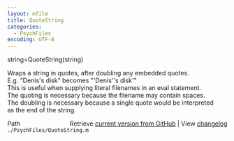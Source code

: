 ```yaml
---
layout: mfile
title: QuoteString
categories:
  - PsychFiles
encoding: UTF-8
---
```


string=QuoteString(string)  

Wraps a string in quotes, after doubling any embedded quotes.  
E.g. "Denis's disk" becomes "'Denis''s disk'"  
This is useful when supplying literal filenames in an eval statement.  
The quoting is necessary because the filename may contain spaces.  
The doubling is necessary because a single quote would be interpreted  
as the end of the string.  


<div class="code_header" style="text-align:right;">
  <span style="float:left;">Path&nbsp;&nbsp;</span> <span class="counter">Retrieve <a href=
  "https://raw.github.com/Psychtoolbox-3/Psychtoolbox-3/beta/./PsychFiles/QuoteString.m">current version from GitHub</a> | View <a href=
  "https://github.com/Psychtoolbox-3/Psychtoolbox-3/commits/beta/./PsychFiles/QuoteString.m">changelog</a></span>
</div>
<div class="code">
  <code>./PsychFiles/QuoteString.m</code>
</div>
